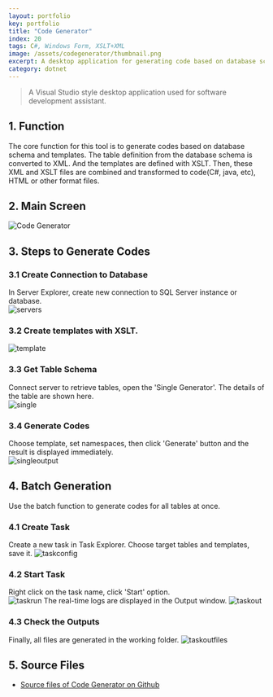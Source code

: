 ```yaml
---
layout: portfolio
key: portfolio
title: "Code Generator"
index: 20
tags: C#, Windows Form, XSLT+XML
image: /assets/codegenerator/thumbnail.png
excerpt: A desktop application for generating code based on database schema and templates.
category: dotnet
---
```


> A Visual Studio style desktop application used for software development assistant.

## 1. Function
The core function for this tool is to generate codes based on database schema and templates. The table definition from the database schema is converted to XML. And the templates are defined with XSLT. Then, these XML and XSLT files are combined and transformed to code(C#, java, etc), HTML or other format files.
## 2. Main Screen
![Code Generator](/assets/codegenerator/cg.png "Code Generator")
## 3. Steps to Generate Codes
### 3.1 Create Connection to Database
In Server Explorer, create new connection to SQL Server instance or database.  
![servers](/assets/codegenerator/servers.png "servers")
### 3.2 Create templates with XSLT.
![template](/assets/codegenerator/template.png "template")
### 3.3 Get Table Schema
Connect server to retrieve tables, open the 'Single Generator'. The details of the table are shown here.  
![single](/assets/codegenerator/single.png "single")
### 3.4 Generate Codes
Choose template, set namespaces, then click 'Generate' button and the result is displayed immediately.  
![singleoutput](/assets/codegenerator/singleoutput.png "singleoutput")  
## 4. Batch Generation
Use the batch function to generate codes for all tables at once.  
### 4.1 Create Task
Create a new task in Task Explorer. Choose target tables and templates, save it.
![taskconfig](/assets/codegenerator/taskconfig.png "taskconfig")
### 4.2 Start Task
Right click on the task name, click 'Start' option.  
![taskrun](/assets/codegenerator/taskrun.png "taskrun")
The real-time logs are displayed in the Output window.
![taskout](/assets/codegenerator/taskout.png "taskout")
### 4.3 Check the Outputs
Finally, all files are generated in the working folder.
![taskoutfiles](/assets/codegenerator/taskoutfiles.png "taskoutfiles")  
## 5. Source Files
* [Source files of Code Generator on Github](https://github.com/jojozhuang/Portfolio/tree/master/CodeGenerator)
